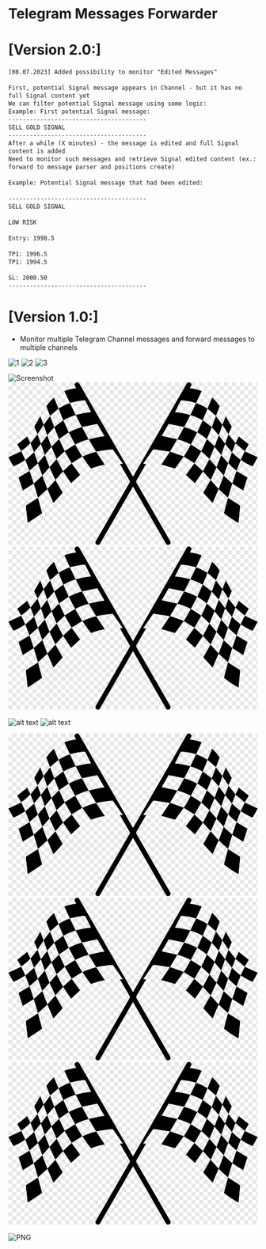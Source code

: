 # Telegram Messages Forwarder

# [Version 2.0:]

    [08.07.2023] Added possibility to monitor "Edited Messages"

    First, potential Signal message appears in Channel - but it has no full Signal content yet
    We can filter potential Signal message using some logic:
    Example: First potential Signal message:
    ---------------------------------------
    SELL GOLD SIGNAL
    ---------------------------------------
    After a while (X minutes) - the message is edited and full Signal content is added
    Need to monitor such messages and retrieve Signal edited content (ex.: forward to message parser and positions create)

    Example: Potential Signal message that had been edited:

    ---------------------------------------
    SELL GOLD SIGNAL

    LOW RISK

    Entry: 1998.5

    TP1: 1996.5
    TP1: 1994.5

    SL: 2000.50
    ---------------------------------------

   

# [Version 1.0:]

- Monitor multiple Telegram Channel messages and forward messages to multiple channels


![1](https://github.com/Crazzy626/TG_EDITED_FORWARDER/assets/70648978/4a40a1ce-112b-44a1-b7e4-a67faa97dd8b)
![2](https://github.com/Crazzy626/TG_EDITED_FORWARDER/assets/70648978/da5d6c46-146f-4f43-bd0b-9f5aff739082)
![3](https://github.com/Crazzy626/TG_EDITED_FORWARDER/assets/70648978/af28ff47-6ee0-44a9-a687-df67d94c849b)


   
![Screenshot](https://github.com/Crazzy626/TG_EDITED_FORWARDER/DOC/1.jpg)
![Screenshot](PNG.png)
<img src="PNG.png" alt="Alt text" title="Optional title">

![alt text](https://github.com/Crazzy626/TG_EDITED_FORWARDER/master/PNG.png?raw=true)
![alt text](https://github.com/Crazzy626/TG_EDITED_FORWARDER/PNG.png?raw=true)

![alt text](./PNG.png)
![alt text](PNG.png)
![alt text](/PNG.png)

![PNG](https://github.com/Crazzy626/TG_EDITED_FORWARDER/assets/70648978/0f603fda-8b32-4cda-8aef-ed149487426b)

